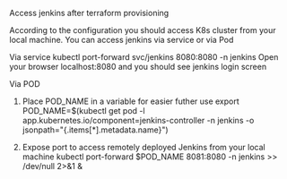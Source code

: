 Access jenkins after terraform provisioning

According to the configuration you should access K8s cluster from your local machine.
You can access jenkins via service or via Pod

Via service
kubectl port-forward svc/jenkins 8080:8080 -n jenkins
Open your browser localhost:8080 and you should see jenkins login screen


Via POD
1) Place POD_NAME in a variable for easier futher use
export POD_NAME=$(kubectl get pod -l app.kubernetes.io/component=jenkins-controller -n jenkins -o jsonpath="{.items[*].metadata.name}")

2) Expose port to access remotely deployed Jenkins from your local machine
kubectl port-forward $POD_NAME 8081:8080 -n jenkins >> /dev/null 2>&1 &